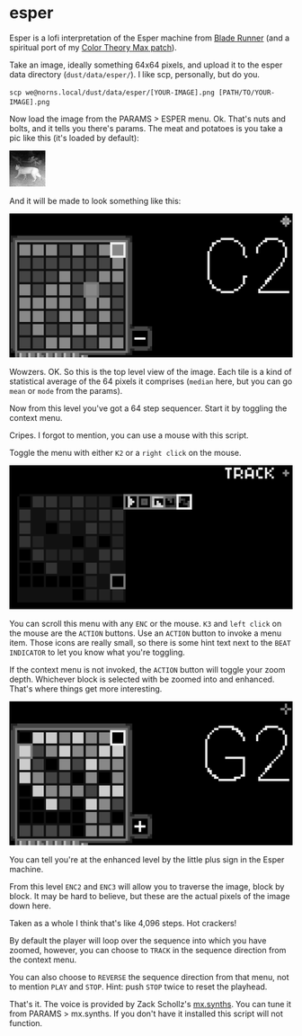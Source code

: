 # esper

Esper is a lofi interpretation of the Esper machine from [Blade Runner](https://youtu.be/dswKyUUhKMI?si=asedF6KPODwQ288h) (and a spiritual port of my [Color Theory Max patch](https://github.com/cachilders/color-theory)).

Take an image, ideally something 64x64 pixels, and upload it to the esper data directory (`dust/data/esper/`). I like scp, personally, but do you.

`scp we@norns.local/dust/data/esper/[YOUR-IMAGE].png [PATH/TO/YOUR-IMAGE].png`

Now load the image from the PARAMS > ESPER menu. Ok. That's nuts and bolts, and it tells you there's params. The meat and potatoes is you take a pic like this (it's loaded by default):

![image of a wildcat](/assets/stock/wildcat.png)

And it will be made to look something like this:

![image of sequencer at top level](/assets/docs/power1.png)

Wowzers. OK. So this is the top level view of the image. Each tile is a kind of statistical average of the 64 pixels it comprises (`median` here, but you can go `mean` or `mode` from the params).

Now from this level you've got a 64 step sequencer. Start it by toggling the context menu.

Cripes. I forgot to mention, you can use a mouse with this script.

Toggle the menu with either `K2` or a `right click` on the mouse.

![image of sequencer with context menu opened](/assets/docs/menu.png)

You can scroll this menu with any `ENC` or the mouse. `K3` and `left click` on the mouse are the `ACTION` buttons. Use an `ACTION` button to invoke a menu item. Those icons are really small, so there is some hint text next to the `BEAT INDICATOR` to let you know what you're toggling.

If the context menu is not invoked, the `ACTION` button will toggle your zoom depth. Whichever block is selected with be zoomed into and enhanced. That's where things get more interesting.

![image of the sequencer at the lower level](/assets/docs/power2.png)

You can tell you're at the enhanced level by the little plus sign in the Esper machine.

From this level `ENC2` and `ENC3` will allow you to traverse the image, block by block. It may be hard to believe, but these are the actual pixels of the image down here.

Taken as a whole I think that's like 4,096 steps. Hot crackers!

By default the player will loop over the sequence into which you have zoomed, however, you can choose to `TRACK` in the sequence direction from the context menu.

You can also choose to `REVERSE` the sequence direction from that menu, not to mention `PLAY` and `STOP`. Hint: push `STOP` twice to reset the playhead.

That's it. The voice is provided by Zack Schollz's [mx.synths](https://github.com/schollz/mx.synths/tree/main). You can tune it from PARAMS > mx.synths. If you don't have it installed this script will not function.
